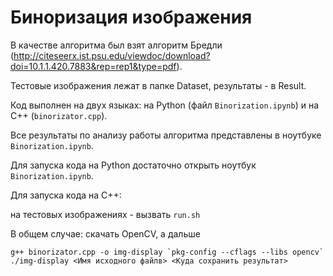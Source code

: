 # Биноризация изображения

В качестве алгоритма был взят алгоритм Бредли (http://citeseerx.ist.psu.edu/viewdoc/download?doi=10.1.1.420.7883&rep=rep1&type=pdf).

Тестовые изображения лежат в папке Dataset, результаты - в Result. 

Код выполнен на двух языках: на Python (файл `Binorization.ipynb`) и на С++ (`binorizator.cpp`).

Все результаты по анализу работы алгоритма представлены в ноутбуке `Binorization.ipynb`.

Для запуска кода на Python достаточно открыть ноутбук `Binorization.ipynb`.

Для запуска кода на C++:
 
на тестовых изображениях - вызвать `run.sh`

В общем случае: скачать OpenCV, а дальше 

```
g++ binorizator.cpp -o img-display `pkg-config --cflags --libs opencv` 
./img-display <Имя исходного файлв> <Куда сохранить результат>
```


